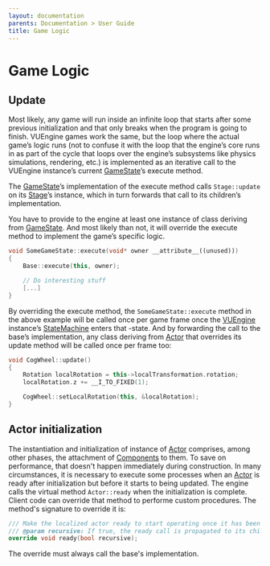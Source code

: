 ```yaml
---
layout: documentation
parents: Documentation > User Guide
title: Game Logic
---
```


# Game Logic

## Update

Most likely, any game will run inside an infinite loop that starts after some previous initialization and that only breaks when the program is going to finish. VUEngine games work the same, but the loop where the actual game’s logic runs (not to confuse it with the loop that the engine’s core runs in as part of the cycle that loops over the engine’s subsystems like physics simulations, rendering, etc.) is implemented as an iterative call to the VUEngine instance’s current [GameState](/documentation/api/class-game-state/)’s execute method.

The [GameState](/documentation/api/class-game-state/)’s implementation of the execute method calls `Stage::update` on its [Stage](/documentation/api/class-stage/)’s instance, which in turn forwards that call to its children’s implementation.

You have to provide to the engine at least one instance of class deriving from [GameState](/documentation/api/class-game-state/). And most likely than not, it will override the execute method to implement the game’s specific logic.

```cpp
void SomeGameState::execute(void* owner __attribute__((unused)))
{
    Base::execute(this, owner);

    // Do interesting stuff
    [...]
}
```

By overriding the execute method, the `SomeGameState::execute` method in the above example will be called once per game frame once the [VUEngine](/documentation/api/class-vu-engine/) instance’s [StateMachine](/documentation/api/class-state-machine/) enters that -state. And by forwarding the call to the base’s implementation, any class deriving from [Actor](/documentation/api/class-actor/) that overrides its update method will be called once per frame too:

```cpp
void CogWheel::update()
{
    Rotation localRotation = this->localTransformation.rotation;
    localRotation.z += __I_TO_FIXED(1);

    CogWheel::setLocalRotation(this, &localRotation);
}
```

## Actor initialization

The instantiation and initialization of instance of [Actor](/documentation/api/class-actor/) comprises, among other phases, the attachment of [Components](/documentation/api/class-component/) to them. To save on performance, that doesn't happen immediately during construction. In many circumstances, it is necessary to execute some processes when an [Actor](/documentation/api/class-actor/) is ready after initialization but before it starts to being updated. The engine calls the virtual method `Actor::ready` when the initialization is complete. Client code can override that method to performe custom procedures. The method's signature to override it is:

```cpp
/// Make the localized actor ready to start operating once it has been completely intialized.
/// @param recursive: If true, the ready call is propagated to its children, grand children, etc.
override void ready(bool recursive);
```

The override must always call the base's implementation.
